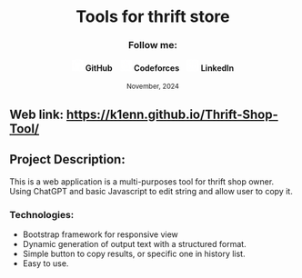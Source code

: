 
<h1 align="center">
  Tools for thrift store
</h1>
<div align="center">
  <h3>Follow me: </h3>
</div>

<div align="center">
 <p>
    <img src="https://github.com/k1enn/software-engineer-notes/blob/main/subjects/web-programming/Buoi1/Bai01/images/github.png" alt="GitHub Logo" width="20" height="20" />
    <strong><a style="text-decoration:none;" href="https://github.com/k1enn" target="_blank">GitHub</a></strong>
    <img style="padding-left: 10px; " src="https://github.com/k1enn/software-engineer-notes/blob/main/subjects/web-programming/Buoi1/Bai01/images/codeforces.png" alt="Codeforces Logo" width="20" height="20" />
    <strong><a style="text-decoration:none;" href="https://codeforces.com/profile/dinhtrungkien" target="_blank">Codeforces</a></strong>
    <img style="padding-left: 10px;" src="https://github.com/k1enn/software-engineer-notes/blob/main/subjects/web-programming/Buoi1/Bai01/images/linkedin.png" alt="LinkedIn Logo" width="20" height="20" />
    <strong><a style="text-decoration:none;" href="https://www.linkedin.com/in/k1enn/" target="_blank">LinkedIn</a></strong>
  </p>
      <small> November, 2024</small>
</div>

## **Web link**: https://k1enn.github.io/Thrift-Shop-Tool/

## **Project Description:**  
This is a web application is a multi-purposes tool for thrift shop owner. Using ChatGPT and basic Javascript to edit string and allow user to copy it.
### Technologies:
- Bootstrap framework for responsive view 
- Dynamic generation of output text with a structured format.  
- Simple button to copy results, or specific one in history list.
- Easy to use.
